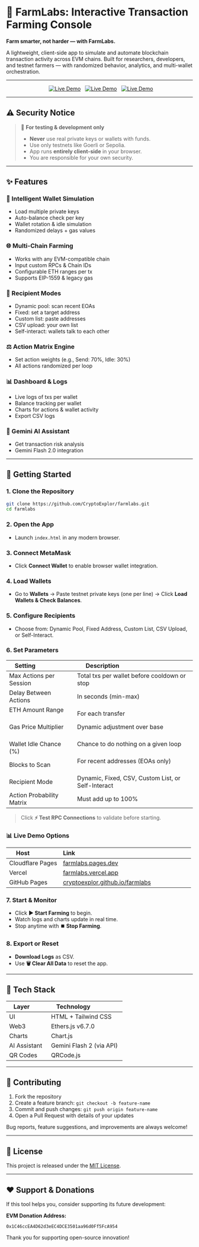 
# 🚜 FarmLabs: Interactive Transaction Farming Console

**Farm smarter, not harder — with FarmLabs.**

A lightweight, client-side app to simulate and automate blockchain transaction activity across EVM chains. Built for researchers, developers, and testnet farmers — with randomized behavior, analytics, and multi-wallet orchestration.

---

<p align="center">
  <a href="https://farmlabs.pages.dev"><img src="https://img.shields.io/badge/FarmLabs-pages.dev-00C897?style=for-the-badge&logo=cloudflare&logoColor=white" alt="Live Demo"></a>
  <a href="https://farmlabs.vercel.app"><img src="https://img.shields.io/badge/FarmLabs-vercel.app-000000?style=for-the-badge&logo=vercel&logoColor=white" alt="Live Demo"></a>
  <a href="https://cryptoexplor.github.io/farmlabs"><img src="https://img.shields.io/badge/FarmLabs-github.io-24292e?style=for-the-badge&logo=github&logoColor=white" alt="Live Demo"></a>
</p>

---

## ⚠️ Security Notice

> 🛑 **For testing & development only**
>
> - **Never** use real private keys or wallets with funds.  
> - Use only testnets like Goerli or Sepolia.  
> - App runs **entirely client-side** in your browser.  
> - You are responsible for your own security.

---

## ✨ Features

### 🧠 Intelligent Wallet Simulation
- Load multiple private keys
- Auto-balance check per key
- Wallet rotation & idle simulation
- Randomized delays + gas values

### 🌐 Multi-Chain Farming
- Works with any EVM-compatible chain
- Input custom RPCs & Chain IDs
- Configurable ETH ranges per tx
- Supports EIP-1559 & legacy gas

### 👥 Recipient Modes
- Dynamic pool: scan recent EOAs
- Fixed: set a target address
- Custom list: paste addresses
- CSV upload: your own list
- Self-interact: wallets talk to each other

### ⚖️ Action Matrix Engine
- Set action weights (e.g., Send: 70%, Idle: 30%)
- All actions randomized per loop

### 📊 Dashboard & Logs
- Live logs of txs per wallet
- Balance tracking per wallet
- Charts for actions & wallet activity
- Export CSV logs

### 🤖 Gemini AI Assistant
- Get transaction risk analysis
- Gemini Flash 2.0 integration

---

## 🚀 Getting Started

### 1. Clone the Repository

```bash
git clone https://github.com/CryptoExplor/farmlabs.git
cd farmlabs
````

### 2\. Open the App

  * Launch `index.html` in any modern browser.

### 3\. Connect MetaMask

  * Click **Connect Wallet** to enable browser wallet integration.

### 4\. Load Wallets

  * Go to **Wallets** → Paste testnet private keys (one per line) → Click **Load Wallets & Check Balances**.

### 5\. Configure Recipients

  * Choose from: Dynamic Pool, Fixed Address, Custom List, CSV Upload, or Self-Interact.

### 6\. Set Parameters

| Setting                   | Description                                        |
| ------------------------- | -------------------------------------------------- |
| Max Actions per Session   | Total txs per wallet before cooldown or stop       |
| Delay Between Actions     | In seconds (min-max)                               |
| ETH Amount Range          | For each transfer                                  |
| Gas Price Multiplier      | Dynamic adjustment over base                       |
| Wallet Idle Chance (%)    | Chance to do nothing on a given loop               |
| Blocks to Scan            | For recent addresses (EOAs only)                   |
| Recipient Mode            | Dynamic, Fixed, CSV, Custom List, or Self-Interact |
| Action Probability Matrix | Must add up to 100%                                |

> Click **⚡ Test RPC Connections** to validate before starting.

### 📊 Live Demo Options

| Host             | Link                                                                       |
| ---------------- | -------------------------------------------------------------------------- |
| Cloudflare Pages | [farmlabs.pages.dev](https://farmlabs.pages.dev)                           |
| Vercel           | [farmlabs.vercel.app](https://farmlabs.vercel.app)                         |
| GitHub Pages     | [cryptoexplor.github.io/farmlabs](https://cryptoexplor.github.io/farmlabs) |

### 7\. Start & Monitor

  * Click **▶️ Start Farming** to begin.
  * Watch logs and charts update in real time.
  * Stop anytime with **⏹️ Stop Farming**.

### 8\. Export or Reset

  * **Download Logs** as CSV.
  * Use **🗑️ Clear All Data** to reset the app.

-----

## 🧰 Tech Stack

| Layer        | Technology               |
| ------------ | ------------------------ |
| UI           | HTML + Tailwind CSS      |
| Web3         | Ethers.js v6.7.0         |
| Charts       | Chart.js                 |
| AI Assistant | Gemini Flash 2 (via API) |
| QR Codes     | QRCode.js                |

-----

## 🤝 Contributing

1.  Fork the repository
2.  Create a feature branch: `git checkout -b feature-name`
3.  Commit and push changes: `git push origin feature-name`
4.  Open a Pull Request with details of your updates

Bug reports, feature suggestions, and improvements are always welcome\!

-----

## 📄 License

This project is released under the [MIT License](https://www.google.com/search?q=LICENSE).

-----

## ❤️ Support & Donations

If this tool helps you, consider supporting its future development:

**EVM Donation Address:**

```
0x1C46ccEA4D62d3eEC4DCE3501aa96d0Ff5FcA954
```

Thank you for supporting open-source innovation\!
